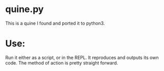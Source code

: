 # quine.py
This is a quine I found and ported it to python3.

# Use:

Run it either as a script, or in the REPL. It reproduces and outputs its own code. The method of action is pretty straight forward.
